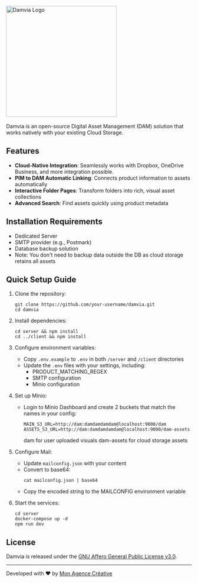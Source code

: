 <img src="https://github.com/user-attachments/assets/edddec3c-dd0d-4e49-8a61-973f6bddc959" alt="Damvia Logo" width="300"/><br><br>
Damvia is an open-source Digital Asset Management (DAM) solution that works natively with your existing Cloud Storage.

## Features

- **Cloud-Native Integration**: Seamlessly works with Dropbox, OneDrive Business, and more integration possible.
- **PIM to DAM Automatic Linking**: Connects product information to assets automatically
- **Interactive Folder Pages**: Transform folders into rich, visual asset collections
- **Advanced Search**: Find assets quickly using product metadata

## Installation Requirements

- Dedicated Server
- SMTP provider (e.g., Postmark)
- Database backup solution
- Note: You don't need to backup data outside the DB as cloud storage retains all assets

## Quick Setup Guide

1. Clone the repository:
   ```
   git clone https://github.com/your-username/damvia.git
   cd damvia
   ```

2. Install dependencies:
   ```
   cd server && npm install
   cd ../client && npm install
   ```

3. Configure environment variables:
   - Copy `.env.example` to `.env` in both `/server` and `/client` directories
   - Update the `.env` files with your settings, including:
     - PRODUCT_MATCHING_REGEX
     - SMTP configuration
     - Minio configuration

4. Set up Minio:
   - Login to Minio Dashboard and create 2 buckets that match the names in your config:
     ```
     MAIN_S3_URL=http://dam:damdamdamdam@localhost:9000/dam
     ASSETS_S3_URL=http://dam:damdamdamdam@localhost:9000/dam-assets
     ```
     dam for user uploaded visuals
     dam-assets for cloud storage assets

5. Configure Mail:
   - Update `mailconfig.json` with your content
   - Convert to base64:
     ```
     cat mailconfig.json | base64
     ```
   - Copy the encoded string to the MAILCONFIG environment variable

6. Start the services:
   ```
   cd server
   docker-compose up -d
   npm run dev
   ```

## License

Damvia is released under the [GNU Affero General Public License v3.0](https://github.com/damviaHQ/damvia/blob/v1.0.0/LICENSE).

---

Developed with ❤️ by [Mon Agence Créative](https://www.monagencecreative.com)

